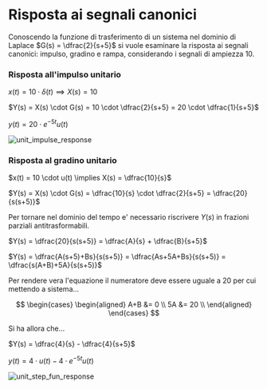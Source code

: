 # Risposta ai segnali canonici  

Conoscendo la funzione di trasferimento di un sistema nel dominio di Laplace $G(s) = \dfrac{2}{s+5}$ si vuole esaminare la risposta ai segnali canonici: impulso, gradino e rampa, considerando i segnali di ampiezza $10$.  

### Risposta all'impulso unitario  

$x(t) = 10 \cdot \delta(t) \implies X(s) = 10$  

$Y(s) = X(s) \cdot G(s) = 10 \cdot \dfrac{2}{s+5} = 20 \cdot \dfrac{1}{s+5}$  

$y(t) = 20 \cdot e^{-5t}u(t)$  

![unit_impulse_response](https://github.com/user-attachments/assets/4bf03697-7cea-445c-9263-b482a9868a95)  

### Risposta al gradino unitario  

$x(t) = 10 \cdot u(t) \implies X(s) = \dfrac{10}{s}$  

$Y(s) = X(s) \cdot G(s) = \dfrac{10}{s} \cdot \dfrac{2}{s+5} = \dfrac{20}{s(s+5)}$  

Per tornare nel dominio del tempo e' necessario riscrivere $Y(s)$ in frazioni parziali antitrasformabili.  

$Y(s) = \dfrac{20}{s(s+5)} = \dfrac{A}{s} + \dfrac{B}{s+5}$  

$Y(s) = \dfrac{A(s+5)+Bs}{s(s+5)} = \dfrac{As+5A+Bs}{s(s+5)} = \dfrac{s(A+B)+5A}{s(s+5)}$  

Per rendere vera l'equazione il numeratore deve essere uguale a $20$ per cui mettendo a sistema...  

$$
\begin{cases}
  \begin{aligned}
    A+B &= 0 \\
    5A &= 20 \\
  \end{aligned}
\end{cases}
$$

Si ha allora che...  

$Y(s) = \dfrac{4}{s} - \dfrac{4}{s+5}$  

$y(t) = 4 \cdot u(t) -4 \cdot e^{-5t}u(t)$  

![unit_step_fun_response](https://github.com/user-attachments/assets/4a90da4e-ed84-481e-a1d7-ea3520590cf5)  

